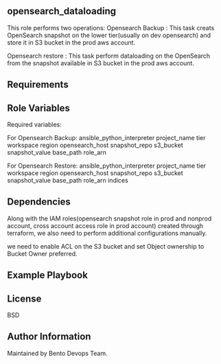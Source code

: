 opensearch_dataloading
------------

This role performs two operations:
Opensearch Backup : This task creats OpenSearch snapshot on the lower tier(usually on dev opensearch) and store it in S3 bucket in the prod aws account.

Opensearch restore : This task perform dataloading on the OpenSearch from the snapshot available in S3 bucket in the prod aws account.

Requirements
------------

Role Variables
--------------

Required variables:

For Opensearch Backup:
ansible_python_interpreter
project_name
tier
workspace
region
opensearch_host
snapshot_repo
s3_bucket
snapshot_value
base_path
role_arn

For Opensearch Restore: 
ansible_python_interpreter
project_name
tier
workspace
region
opensearch_host
snapshot_repo
s3_bucket
snapshot_value
base_path
role_arn
indices

Dependencies
------------

Along with the IAM roles(opensearch snapshot role in prod and nonprod account, cross account access role in prod account) created through terraform, we also need to perform additional configurations manually.

we need to enable ACL on the S3 bucket and set Object ownership to Bucket Owner preferred.


Example Playbook
----------------



License
-------

BSD

Author Information
------------------

Maintained by Bento Devops Team.

